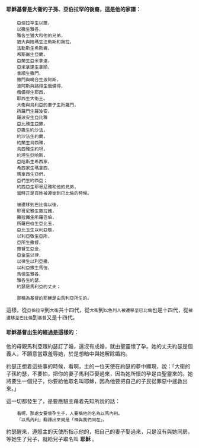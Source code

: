 #### 耶穌基督是大衞的子孫、亞伯拉罕的後裔，這是他的家譜：

        亞伯拉罕生以撒，
        以撒生雅各，
        雅各生猶大和他的兄弟，
        猶大與她瑪生法勒斯和謝拉，
        法勒斯生希斯崙，
        希斯崙生亞蘭，
        亞蘭生亞米拿達，
        亞米拿達生拿順，
        拿順生撒門，
        撒門與喇合生波阿斯，
        波阿斯與路得生俄備得，
        俄備得生耶西，
        耶西生大衞王。
        大衞與烏利亞的妻子生所羅門，
        所羅門生羅波安，
        羅波安生亞比雅
        亞比雅生亞撒，
        亞撒生約沙法，
        約沙法生約蘭，
        約蘭生烏西雅，
        烏西雅生約坦，
        約坦生亞哈斯，
        亞哈斯生希西家，
        希西家生瑪拿西，
        瑪拿西生亞們，
        亞們生約西亞；
        約西亞生耶哥尼雅和他的兄弟，
        當時正是百姓被遷徙到巴比倫的時候。
        
        被遷移到巴比倫以後，
        耶哥尼雅生撒拉鐵，
        撒拉鐵生所羅巴伯，
        所羅巴伯生亞比玉，
        亞比玉生以利亞敬，
        以利亞敬生亞所，
        亞所生撒督，
        撒督生亞金，
        亞金生以律，
        以律生以利亞撒，
        以利亞撒生馬但，
        馬但生雅各，
        雅各生約瑟，
        約瑟是馬利亞的丈夫；
        
        那稱為基督的耶穌是由馬利亞所生的。

這樣，從`亞伯拉罕`到`大衞`共十四代，從`大衞`到`以色列人被遷移至巴比倫`也是十四代，從`被遷移至巴比倫`到`基督`又是十四代。

#### 耶穌基督出生的經過是這樣的：

他的母親馬利亞跟約瑟訂了婚，還沒有成婚，就由聖靈懷了孕。她的丈夫約瑟是個義人，不願意當眾羞辱她，於是想暗中與她解除婚約。

約瑟正想着這些事的時候，看啊，主的一位天使在約瑟的夢中顯現，說：「大衞的子孫約瑟，不要怕，把你的妻子馬利亞娶過來，因為她所懷的孕是由聖靈來的。她將要生一個兒子，你要給他取名叫耶穌，因為他要把自己的子民從罪惡中拯救出來。」

這一切都發生了，是要應驗主藉着先知所說的話：

        看啊，那處女要懷孕生子，人要稱他的名為以馬內利。
        「以馬內利」翻譯出來就是「神與我們同在」。

約瑟醒來，遵照主的天使所指示他的，把自己的妻子娶過來，只是沒有與她同房，等她生了兒子，就給兒子取名叫 **耶穌** 。